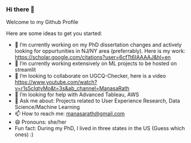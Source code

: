 ### Hi there 👋

Welcome to my Github Profile


Here are some ideas to get you started:

- 🔭 I’m currently working on my PhD dissertation changes and actively looking for oppurtunities in NJ/NY area (preferrably). Here is my work: https://scholar.google.com/citations?user=6cfTt6IAAAAJ&hl=en
- 🌱 I’m currently working extensively on ML projects to be hosted on streamlit
- 👯 I’m looking to collaborate on UGCQ-Checker, here is a video https://www.youtube.com/watch?v=r1s5cIqtyMo&t=3s&ab_channel=ManasaRath
- 🤔 I’m looking for help with Advanced Tableau, AWS
- 💬 Ask me about: Projects related to User Experience Research, Data Science/Machine Learning 
- 📫 How to reach me: manasarath@gmail.com
- 😄 Pronouns: she/her
- Fun fact: During my PhD, I lived in three states in the US (Guess which ones) :) 

